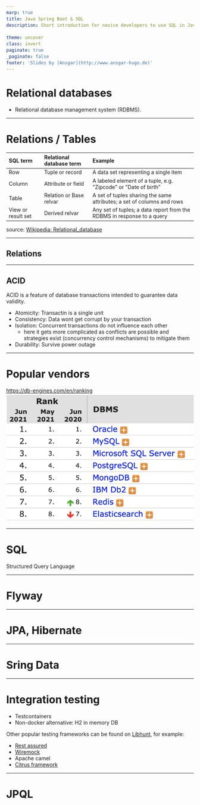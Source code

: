 ```yaml
---
marp: true
title: Java Spring Boot & SQL
description: Short introduction for novice developers to use SQL in Java

theme: uncover
class: invert
paginate: true
_paginate: false
footer: 'Slides by [Ansgar](http://www.ansgar-hugo.de)'
---
```

# Relational databases
- Relational database management system (RDBMS).

---
# Relations / Tables
| SQL term           | Relational database term | Example  |
| :-------------     | :-------------           | :-----       |
| Row                | Tuple or record          | A data set representing a single item |
| Column             | Attribute or field       | A labeled element of a tuple, e.g. "Zipcode" or "Date of birth" |
| Table              | Relation or Base relvar  | A set of tuples sharing the same attributes; a set of columns and rows |
| View or result set | Derived relvar           | Any set of tuples; a data report from the RDBMS in response to a query |

source: [Wikipedia: Relational_database][https://en.wikipedia.org/wiki/Relational_database]

---
## Relations
---

## ACID

ACID is a feature of database transactions intended to guarantee data validity.

- Atomicity: Transactin is a single unit
- Consistency: Data wont get corrupt by your transaction
- Isolation: Concurrent transactions do not influence each other
  - here it gets more complicated as conflicts are possible and strategies exist (concurrency control mechanisms) to
    mitigate them
- Durability: Survive power outage

---

# Popular vendors

https://db-engines.com/en/ranking
![width:600px](img/top_vendors.png "Logo Title Text 1")

---
# SQL
Structured Query Language

---
# Flyway
---
# JPA, Hibernate
---
# Sring Data

---


# Integration testing

- Testcontainers
- Non-docker alternative: H2 in memory DB

Other popular testing frameworks can be found on [Libhunt][3], for example:

- [Rest assured][1]
- [Wiremock][2]
- Apache camel
- [Citrus framework](https://citrusframework.org)

---

# JPQL

[1]: https://rest-assured.io

[2]: http://wiremock.org

[3]: https://java.libhunt.com/categories/448-testing

[https://en.wikipedia.org/wiki/Relational_database]: https://en.wikipedia.org/wiki/Relational_database
